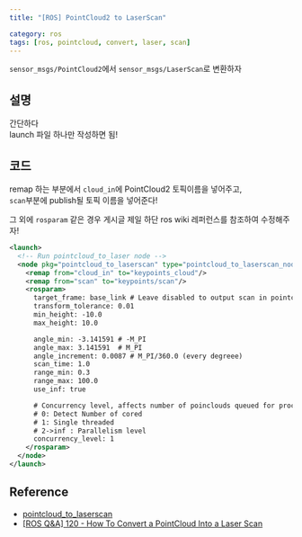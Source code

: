 ```yaml
---
title: "[ROS] PointCloud2 to LaserScan"

category: ros
tags: [ros, pointcloud, convert, laser, scan]
---
```


`sensor_msgs/PointCloud2`에서 `sensor_msgs/LaserScan`로 변환하자 <br/>

## 설명

간단하다 <br/>
launch 파일 하나만 작성하면 됨! <br/>

## 코드

remap 하는 부분에서 `cloud_in`에 PointCloud2 토픽이름을 넣어주고, <br/>
`scan`부분에 publish될 토픽 이름을 넣어준다! <br/>

그 외에 `rosparam` 같은 경우 게시글 제일 하단 ros wiki 레퍼런스를 참조하여 수정해주자!

~~~xml
<launch>
  <!-- Run pointcloud_to_laser node -->
  <node pkg="pointcloud_to_laserscan" type="pointcloud_to_laserscan_node" name="pointcloud_to_laserscan"  >
    <remap from="cloud_in" to="keypoints_cloud"/>
    <remap from="scan" to="keypoints/scan"/>
    <rosparam>
      target_frame: base_link # Leave disabled to output scan in pointcloud frame
      transform_tolerance: 0.01
      min_height: -10.0
      max_height: 10.0

      angle_min: -3.141591 # -M_PI
      angle_max: 3.141591  # M_PI
      angle_increment: 0.0087 # M_PI/360.0 (every degreee)
      scan_time: 1.0
      range_min: 0.3
      range_max: 100.0
      use_inf: true

      # Concurrency level, affects number of poinclouds queued for processing and number of threads used
      # 0: Detect Number of cored
      # 1: Single threaded
      # 2->inf : Parallelism level
      concurrency_level: 1
    </rosparam>
  </node>
</launch>
~~~

## Reference
* [pointcloud_to_laserscan](http://wiki.ros.org/pointcloud_to_laserscan)
* [[ROS Q&A] 120 - How To Convert a PointCloud Into a Laser Scan](https://www.youtube.com/watch?v=IFNikTHN1pk)